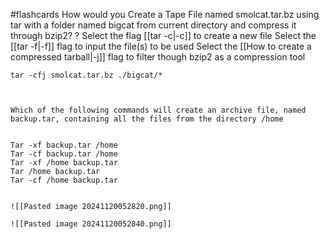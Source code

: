 #flashcards
How would you Create a Tape File named smolcat.tar.bz  using tar with a folder named bigcat from current directory and compress it through bzip2?
?
Select the flag [[tar -c|-c]] to create a new file
Select the [[tar -f|-f]] flag to input the file(s) to be used
Select the [[How to create a compressed tarball|-j]] flag to filter though bzip2 as a compression tool
```
tar -cfj smolcat.tar.bz ./bigcat/*
```
<!--SR:!2024-11-21,1,230-->


````


Which of the following commands will create an archive file, named backup.tar, containing all the files from the directory /home


Tar -xf backup.tar /home
Tar -cf backup.tar /home
Tar -xf /home backup.tar
Tar /home backup.tar
Tar -cf /home backup.tar


![[Pasted image 20241120052820.png]]

![[Pasted image 20241120052840.png]]